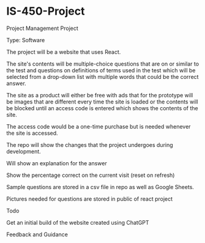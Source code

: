 # IS-450-Project
Project Management Project

Type: Software

The project will be a website that uses React. 

The site's contents will be multiple-choice questions that are on or similar to the test and questions on definitions of terms used in the test which will be selected from a drop-down list with multiple words that could be the correct answer. 

The site as a product will either be free with ads that for the prototype will be images that are different every time the site is loaded or the contents will be blocked until an access code is entered which shows the contents of the site. 

The access code would be a one-time purchase but is needed whenever the site is accessed.

The repo will show the changes that the project undergoes during development.

Will show an explanation for the answer

Show the percentage correct on the current visit (reset on refresh)

Sample questions are  stored in a csv file in repo as well as Google Sheets.

Pictures needed for questions are stored in public of react project


Todo

Get an initial build of the website created using ChatGPT


Feedback and Guidance
